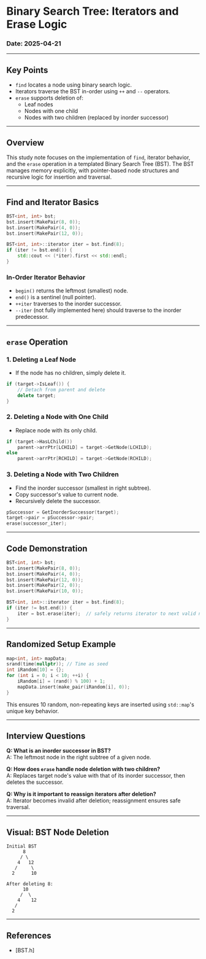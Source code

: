 # Binary Search Tree: Iterators and Erase Logic

### Date: 2025-04-21

---

## Key Points

- `find` locates a node using binary search logic.
- Iterators traverse the BST in-order using `++` and `--` operators.
- `erase` supports deletion of:
  - Leaf nodes
  - Nodes with one child
  - Nodes with two children (replaced by inorder successor)

---

## Overview

This study note focuses on the implementation of `find`, iterator behavior, and the `erase` operation in a templated Binary Search Tree (BST). The BST manages memory explicitly, with pointer-based node structures and recursive logic for insertion and traversal.

---

## Find and Iterator Basics

```cpp
BST<int, int> bst;
bst.insert(MakePair(8, 0));
bst.insert(MakePair(4, 0));
bst.insert(MakePair(12, 0));

BST<int, int>::iterator iter = bst.find(8);
if (iter != bst.end()) {
    std::cout << (*iter).first << std::endl;
}
```

### In-Order Iterator Behavior
- `begin()` returns the leftmost (smallest) node.
- `end()` is a sentinel (null pointer).
- `++iter` traverses to the inorder successor.
- `--iter` (not fully implemented here) should traverse to the inorder predecessor.

---

## `erase` Operation

### 1. Deleting a Leaf Node
- If the node has no children, simply delete it.

```cpp
if (target->IsLeaf()) {
    // Detach from parent and delete
    delete target;
}
```

### 2. Deleting a Node with One Child
- Replace node with its only child.

```cpp
if (target->HasLChild())
    parent->arrPtr[LCHILD] = target->GetNode(LCHILD);
else
    parent->arrPtr[RCHILD] = target->GetNode(RCHILD);
```

### 3. Deleting a Node with Two Children
- Find the inorder successor (smallest in right subtree).
- Copy successor's value to current node.
- Recursively delete the successor.

```cpp
pSuccessor = GetInorderSuccessor(target);
target->pair = pSuccessor->pair;
erase(successor_iter);
```

---

## Code Demonstration

```cpp
BST<int, int> bst;
bst.insert(MakePair(8, 0));
bst.insert(MakePair(4, 0));
bst.insert(MakePair(12, 0));
bst.insert(MakePair(2, 0));
bst.insert(MakePair(10, 0));

BST<int, int>::iterator iter = bst.find(8);
if (iter != bst.end()) {
    iter = bst.erase(iter);  // safely returns iterator to next valid node
}
```

---

## Randomized Setup Example

```cpp
map<int, int> mapData;
srand(time(nullptr)); // Time as seed
int iRandom[10] = {};
for (int i = 0; i < 10; ++i) {
    iRandom[i] = (rand() % 100) + 1;
    mapData.insert(make_pair(iRandom[i], 0));
}
```

This ensures 10 random, non-repeating keys are inserted using `std::map`'s unique key behavior.

---

## Interview Questions

**Q: What is an inorder successor in BST?**  
A: The leftmost node in the right subtree of a given node.

**Q: How does `erase` handle node deletion with two children?**  
A: Replaces target node's value with that of its inorder successor, then deletes the successor.

**Q: Why is it important to reassign iterators after deletion?**  
A: Iterator becomes invalid after deletion; reassignment ensures safe traversal.

---

## Visual: BST Node Deletion

```
Initial BST
      8
     / \
    4   12
   /     \
  2      10

After deleting 8:
      10
     /  \
    4    12
   /
  2
```

---

## References 

- [BST.h]
